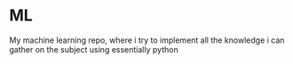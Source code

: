 # ML
My machine learning repo, where i try to implement all the knowledge i can gather on the subject using essentially python 
